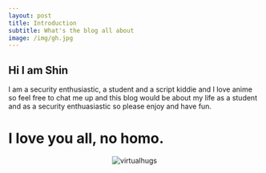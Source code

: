 ```yaml
---
layout: post
title: Introduction
subtitle: What's the blog all about
image: /img/gh.jpg
---
```

## Hi I am Shin
I am a security enthusiastic, a student and a script kiddie and I love anime so feel free to chat me up and this blog would be about my life as a student and as a security enthuasiastic so please enjoy and have fun. 
# I love you all, no homo.

<center><img src="https://media1.tenor.com/images/24ac13447f9409d41c1aecb923aedf81/tenor.gif?itemid=3972670" alt="virtualhugs"/></center>
